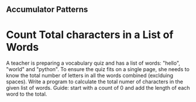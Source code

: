## Accumulator Patterns

# Count Total characters in a List of Words

A teacher is preparing a vocabulary quiz and has a list of words: "hello", "world" and "python". To ensure the quiz fits on a single page, she needs to know the total number of letters in all the words combined (exclduing spaces). Write a program to calculate the total numer of characters in the given list of words. 
Guide: start with a count of 0 and add the length of each word to the total.
